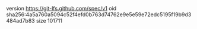 version https://git-lfs.github.com/spec/v1
oid sha256:4a5a760a5094c52f4efd0b763d74762e9e5e59e72edc5195f19b9d3484ad7b83
size 101711
